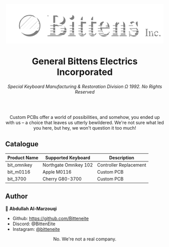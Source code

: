 <p align="center">
  <img align="center" width="500" src="https://raw.githubusercontent.com/Bitteneite/bitten_restoboards/main/photos/logo3.png" />

  <h1 align="center">General Bittens Electrics Incorporated</h1>
  <h6 align="center">Special Keyboard Manufacturing & Restoration Division Ω 1992. No Rights Reserved</h6>
</p>

<br>

<p align="center">
Custom PCBs offer a world of possibilities, and somehow, you ended up with us – a choice that leaves us utterly bewildered. We're not sure what led you here, but hey, we won't question it too much!
</p>


## Catalogue

|	Product Name	|	Supported Keyboard		|	Description				|
|	------- 		|	-------					|	-------					|
|	bit_omnikey		|	Northgate Omnikey 102	|	Controller Replacement	|
|	bit_m0116		|	Apple M0116				|	Custom PCB				|
|	bit_3700		|	Cherry G80-3700			|	Custom PCB				|


## Author

👤 **Abdullah Al-Marzouqi**

- Github: https://github.com/Bitteneite
- Discord: @BittenEite
- Instagram: [@bitteneite](https://www.instagram.com/bitteneite/)

<div align="center">No. We're not a real company.</div>
